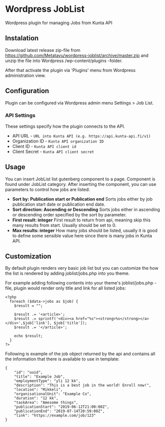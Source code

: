 # Wordpress JobList
Wordpress plugin for managing Jobs from Kunta API

## Instalation

Download latest release zip-file from https://github.com/Metatavu/wordpress-joblist/archive/master.zip and unzip the file into Wordpress /wp-content/plugins -folder.

After that activate the plugin via 'Plugins' menu from Wordpress administration view.

## Configuration

Plugin can be configured via Wordpress admin menu Settings > Job List.

### API Settings

These settings specify how the plugin connects to the API.

  - API URL - `URL into Kunta API (e.g. https://api.kunta-api.fi/v1)`
  - Organization ID - `Kunta API organization ID`
  - Client ID	- `Kunta API client id`
  - Client Secret	- `Kunta API client secret`

## Usage

You can insert JobList list gutenberg component to a page. Component is found under JobList category.
After inserting the component, you can use parameters to control how jobs are listed:

<ul>
  <li><b>Sort by: Publication start or Publication end</b>
  Sorts jobs either by job publication start date or publication end date.</li>
  <li><b>Sort direction: Ascending or Descending</b>
  Sorts jobs either in ascending or descending order specified by the sort by parameter.</li>
  <li><b>First result: integer</b>
  First result to return from api, meaning skip this many results from start. Usually should be set to 0.
  </li>
  <li><b>Max results: integer</b>
  How many jobs should be listed, usually it is good to define some sensible value here since there is many jobs in Kunta API.
  </li>
</ul>

## Customization

By default plugin renders very basic job list but you can customize the how the list is rendered by adding joblist/jobs.php into you theme.

For example adding following contents into your theme's joblist/jobs.php -file, plugin would render only title and link for all listed jobs:

    <?php
      foreach ($data->jobs as $job) {
        $result = "";

        $result .= '<article>';
        $result .= sprintf('<div><a href="%s"><strong>%s</strong></a></div>',$job['link'], $job['title']);
        $result .= '</article>';

        echo $result;
      }
    ?>

Following is example of the job object returned by the api and contains all the information that there is available to use in template:

    {
        "id": "uuid",
        "title": "Example Job",
        "employmentType": "yli 12 kk",
        "description": "This is a best job in the world! Enroll now!",
        "location": "Mikkeli",
        "organisationalUnit": "Example Co",
        "duration": "12 kk",
        "taskArea": "Amesome things",
        "publicationStart": "2019-06-12T21:00:00Z",
        "publicationEnd": "2019-07-14T20:59:00Z",
        "link": "https://example.com/job/123"
    }